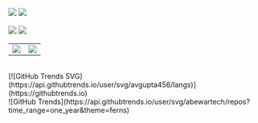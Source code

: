 [<img src="https://github-readme-stats.vercel.app/api/top-langs/?username=abewartech&hide=html,blade,tsql,css&langs_count=8&layout=compact&title_color=00ff00&text_color=00ff00&icon_color=00ff00&border_color=00ff00&bg_color=000000">](https://github.com/abewartech) ![](https://bit.ly/3b1M9mh)
<br />
<br />
![](https://komarev.com/ghpvc/?username=abewartech)
![](https://bit.ly/3OxQEbF)
<br />

<div align="center">
  <table>
    <tr>
      <td>
        <a href="https://github.com/abewartech">
          <img src="https://github-readme-stats.vercel.app/api/top-langs/?username=abewartech&hide=html,blade,tsql,css&langs_count=8&layout=compact&title_color=00ff00&text_color=00ff00&icon_color=00ff00&border_color=00ff00&bg_color=000000">
        </a>
      </td>
      <td>
        <a href="https://githubtrends.io">
          <img src="https://api.githubtrends.io/user/svg/abewartech/repos?time_range=one_year&theme=ferns">
        </a>
      </td>
    </tr>
  </table>
</div>

<br />
[![GitHub Trends SVG](https://api.githubtrends.io/user/svg/avgupta456/langs)](https://githubtrends.io)
<br />
![GitHub Trends](https://api.githubtrends.io/user/svg/abewartech/repos?time_range=one_year&theme=ferns)
